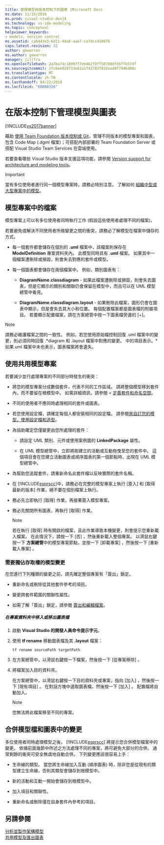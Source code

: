 ```yaml
---
title: 管理模型與版本控制下的圖表 |Microsoft Docs
ms.date: 11/15/2016
ms.prod: visual-studio-dev14
ms.technology: vs-ide-modeling
ms.topic: conceptual
helpviewer_keywords:
- models, version control
ms.assetid: ca6443e3-6d11-4da8-aae7-ca7dcc410076
caps.latest.revision: 32
author: gewarren
ms.author: gewarren
manager: jillfra
ms.openlocfilehash: 2a7ba74c18097f7eb4b2f8ff50780dfd5ffb57df
ms.sourcegitcommit: 1fc6ee928733e61a1f42782f832ead9f7946d00c
ms.translationtype: MT
ms.contentlocale: zh-TW
ms.lasthandoff: 04/22/2019
ms.locfileid: "60080316"
---
```

# <a name="manage-models-and-diagrams-under-version-control"></a>在版本控制下管理模型與圖表
[!INCLUDE[vs2017banner](../includes/vs2017banner.md)]

藉助 [使用 Team Foundation 版本控制或 Git](http://msdn.microsoft.com/library/33267cee-fe5f-4aa3-b2cd-6d22ceace314)，管理不同版本的模型專案和圖表，包含 Code Map (.dgml 檔案)；可搭配內部部署的 Team Foundation Server 或搭配 Visual Studio Team Services 在雲端使用。  
  
 若要查看哪些 Visual Studio 版本支援這項功能，請參閱 [Version support for architecture and modeling tools](../modeling/what-s-new-for-design-in-visual-studio.md#VersionSupport)。  
  
> [!IMPORTANT]
>  當有多位使用者進行同一個模型專案時，請務必特別注意。 了解如何 [組織中型或大型專案中的模型](../modeling/structure-your-modeling-solution.md)。  
  
## <a name="ModelingProjects"></a> 模型專案中的檔案  
 模型專案上可以有多位使用者同時執行工作 (假設這些使用者處理不同的檔案)。  
  
 若要避免或解決不同使用者所做變更之間的衝突，請務必了解模型在檔案中儲存的方式。  
  
- 每一個套件都會儲存在個別的 **.uml** 檔案中，該檔案則保存在 **ModelDefinition** 專案資料夾內。 此模型同時具有 **.uml** 檔案。 如果其中一個檔案遭刪除或損毀，則會失去對應的套件或模型。  
  
- 每一個圖表都會儲存在兩個檔案中。 例如，類別圖表有：  
  
    - **DiagramName.classdiagram** - 如果此檔案遭刪除或損毀，則會失去圖表，但是它顯示的類別和關聯仍會保留在模型中，而且可以在 UML 模型總管中看見。  
  
    - **DiagramName.classdiagram.layout** - 如果刪除此檔案，圖形仍會在圖表中顯示，但是會失去其大小和位置。 每個配置檔案都是圖表檔的附屬項目。 若要顯示配置檔案，請在方案總管中按一下圖表檔旁邊的 [+]。  
  
> [!NOTE]
>  請務必維護檔案之間的一致性。 例如，若您使用原始檔控制回復 .uml 檔案中的變更，則必須同時回復 .*diagram 和 .layout 檔案中對應的變更。 中的項目表示。\*如果.uml 檔案中未也表示，圖表檔案將會遺失。  
  
## <a name="Shared"></a> 使用共用模型專案  
 若要減少並行處理專案的不同部分時發生的衝突：  
  
- 將您的模型專案分成數個套件，代表不同的工作區域。 請將整個模型移到套件內，而不要留在根模型中。 如需詳細資訊，請參閱 <<c0> [ 定義套件和命名空間](../modeling/define-packages-and-namespaces.md)。  
  
- 不同的使用者不應同時處理相同的套件或圖表。  
  
- 若您使用設定檔，請確定每個人都安裝相同的設定檔。 請參閱[來自訂您的模型，使用設定檔和造型](../modeling/customize-your-model-with-profiles-and-stereotypes.md)。  
  
- 為協助確定您僅變更由您所處理的套件：  
  
    - 請設定 UML 類別、元件或使用案例圖的 **LinkedPackage** 屬性。  
  
    - 在 UML 模型總管中，立即將剛建立的活動或互動拖曳至您的套件中。 這個項目會在您建立活動圖表或順序圖表的第一個節點時，出現在 UML 模型總管中。  
  
- 為幫助您追蹤套件，請重新命名此套件檔以反映實際的套件名稱。  
  
- 在 [!INCLUDE[esprscc](../includes/esprscc-md.md)]中，請務必在完整的模型專案上執行 [簽入]  和 [取得最新的版本]  作業，絕不要在個別檔案上執行。  
  
- 務必先立即執行 [取得]  作業，再接著簽入模型專案。  
  
- 務必先關閉所有圖表，再執行 [取得]  作業。  
  
    > [!NOTE]
    >  若在執行 [取得] 時有開啟的檔案，且此作業導致本機變更，則會提示您重新載入檔案。 在此情況下，請按一下 [否] ，然後重新載入整個專案。 以滑鼠右鍵按一下 **方案總管**中的模型專案節點，並按一下 [卸載專案] ，然後按一下 [重新載入專案] 。  
  
### <a name="Exclusive"></a> 需要獨佔存取權的模型變更  
 在您進行下列種類的變更之前，請先確定整個專案有「簽出」鎖定。  
  
- 重新命名或刪除從其他套件參考的項目。  
  
- 變更跨套件範圍的關聯性屬性。  
  
- 如需了解「簽出」鎖定，請參閱 [簽出和編輯檔案](http://msdn.microsoft.com/library/eb404d63-c448-4994-9416-3e6d50ec554a)。  
  
##### <a name="to-move-a-diagram-file-in-or-out-of-a-project-folder"></a>在專案資料夾中移入或移出圖表檔  
  
1. 啟動 **Visual Studio 的開發人員命令提示字元**。  
  
2. 使用 **tf rename** 移動圖表檔及其 **.layout** 檔案：  
  
     `tf rename sourcePath targetPath`  
  
3. 在方案總管中，以滑鼠右鍵按一下檔案，然後按一下 [從專案移除] 。  
  
4. 將檔案加入目的資料夾。  
  
     在方案總管中，以滑鼠右鍵按一下目的資料夾或專案，指向 [加入] ，然後按一下 [現有項目] 。 在對話方塊中選取圖表檔，然後按一下 [加入] 。 配置檔將自動加入。  
  
    > [!NOTE]
    >  您無法將此檔案移至不同的專案。  
  
## <a name="Merging"></a> 合併模型檔和圖表中的變更  
 多位使用者同時處理模型之後， [!INCLUDE[esprscc](../includes/esprscc-md.md)] 將提示您合併模型檔案中的變更。 依循前面幾節中所述之方法處理不同的專案，將可避免大部分的合併。 通常剩餘的衝突可安全無虞地自動合併。 下列變更應該很容易上手：  
  
- 生命線的類型。 當您將生命線加入互動 (順序圖表) 時，除非您是從現有的類型建立生命線，否則其類型會儲存到根模型中。  
  
- 新的活動和互動一開始會儲存到根模型中。  
  
- 加入項目和關聯性。  
  
- 重新命名或刪除僅在自身套件內參考的項目。  
  
## <a name="see-also"></a>另請參閱  
 [分析並製作架構模型](../modeling/analyze-and-model-your-architecture.md)   
 [共用模型及匯出圖表](../modeling/share-models-and-exporting-diagrams.md)
